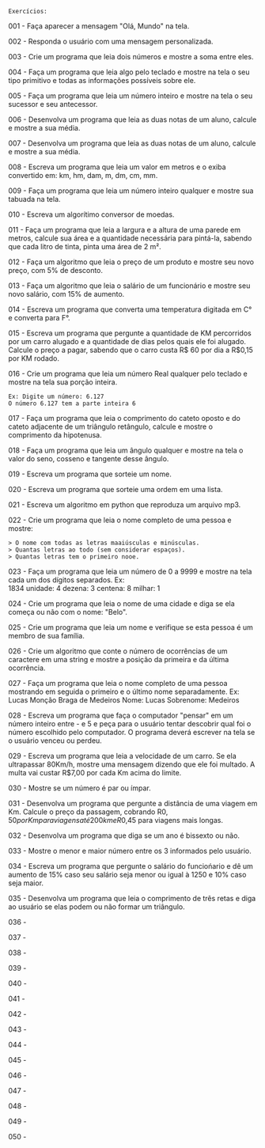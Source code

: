     Exercícios:

001 - Faça aparecer a mensagem "Olá, Mundo" na tela.

002 - Responda o usuário com uma mensagem personalizada.

003 - Crie um programa que leia dois números e mostre a soma entre eles.

004 - Faça um programa que leia algo pelo teclado e mostre na tela o seu tipo primitivo e todas as informações possíveis sobre ele.

005 - Faça um programa que leia um número inteiro e mostre na tela o seu sucessor e seu antecessor.

006 - Desenvolva um programa que leia as duas notas de um aluno, calcule e mostre a sua média.

007 - Desenvolva um programa que leia as duas notas de um aluno, calcule e mostre a sua média.

008 - Escreva um programa que leia um valor em metros e o exiba convertido em:
    km, hm, dam, m, dm, cm, mm.

009 - Faça um programa que leia um número inteiro qualquer e mostre sua tabuada na tela.

010 - Escreva um algorítimo conversor de moedas.

011 - Faça um programa que leia a largura e a altura de uma parede em metros, calcule sua área e a quantidade necessária para pintá-la, sabendo que cada litro de tinta, pinta uma área de 2 m².

012 - Faça um algoritmo que leia o preço de um produto e mostre seu novo preço, com 5% de desconto.

013 - Faça um algoritmo que leia o salário de um funcionário e mostre seu novo salário, com 15% de aumento.

014 - Escreva um programa que converta uma temperatura digitada em C° e converta para F°.

015 - Escreva um programa que pergunte a quantidade de KM percorridos por um carro alugado e 
a quantidade de dias pelos quais ele foi alugado. Calcule o preço a pagar, sabendo que o carro custa
R$ 60 por dia a R$0,15 por KM rodado.

016 - Crie um programa que leia um número Real qualquer pelo teclado e mostre na tela sua porção inteira.

    Ex: Digite um número: 6.127
    O número 6.127 tem a parte inteira 6

017 - Faça um programa que leia o comprimento do cateto oposto e do cateto adjacente de um triângulo 
retângulo, calcule e mostre o comprimento da hipotenusa.

018 - Faça um programa que leia um ângulo qualquer e mostre na tela o valor do seno, 
cosseno e tangente desse ângulo.

019 - Escreva um programa que sorteie um nome.

020 - Escreva um programa que sorteie uma ordem em uma lista.

021 - Escreva um algoritmo em python que reproduza um arquivo mp3.

022 - Crie um programa que leia o nome completo de uma pessoa e mostre:

    > O nome com todas as letras maaiúsculas e minúsculas.
    > Quantas letras ao todo (sem considerar espaços).
    > Quantas letras tem o primeiro nooe.

023 - Faça um programa que leia um número de 0 a 9999 e mostre na tela cada um dos dígitos separados.
    Ex:     
        1834
        unidade: 4
        dezena: 3
        centena: 8 
        milhar: 1 

024 - Crie um programa que leia o nome de uma cidade e diga se ela começa ou não com o nome: "Belo".

025 - Crie um programa que leia um nome e verifique se esta pessoa é um membro de sua família.

026 - Crie um algoritmo que conte o número de ocorrências de um caractere em uma string e mostre a posição da primeira e da última ocorrência.

027 - Faça um programa que leia o nome completo de uma pessoa mostrando em seguida o primeiro e o último nome separadamente.
    Ex: Lucas Monção Braga de Medeiros
        Nome: Lucas
        Sobrenome: Medeiros

028 - Escreva um programa que faça o computador "pensar" em um número inteiro entre - e 5 e peça para o usuário tentar descobrir qual foi o número escolhido pelo computador. O programa deverá escrever na tela se o usuário venceu ou perdeu.

029 - Escreva um programa que leia a velocidade de um carro. Se ela ultrapassar 80Km/h, mostre uma mensagem dizendo que ele foi multado. A multa vai custar R$7,00 por cada Km acima do limite.

030 - Mostre se um número é par ou ímpar.

031 - Desenvolva um programa que pergunte a distância de uma viagem em Km. Calcule o preço da passagem, cobrando R$0,50 por Km para viagens até 200km e R$0,45 para viagens mais longas. 

032 - Desenvolva um programa que diga se um ano é bissexto ou não.

033 - Mostre o menor e maior número entre os 3 informados pelo usuário.

034 - Escreva um programa que pergunte o salário do funciońario e dê um aumento de 15% caso seu salário
seja menor ou igual à 1250 e 10% caso seja maior.

035 - Desenvolva um programa que leia o comprimento de três retas e diga ao usuário se elas podem ou não formar um triângulo.

036 - 

037 - 

038 - 

039 - 

040 - 

041 - 

042 - 

043 - 

044 - 

045 - 

046 - 

047 - 

048 -

049 - 

050 - 
